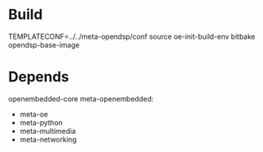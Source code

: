 # Build

TEMPLATECONF=../../meta-opendsp/conf source oe-init-build-env
bitbake opendsp-base-image

# Depends

openembedded-core
meta-openembedded:
  + meta-oe
  + meta-python
  + meta-multimedia
  + meta-networking
